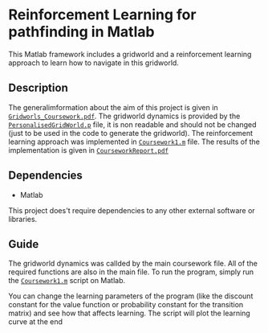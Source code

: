 # Reinforcement Learning for pathfinding in Matlab

This Matlab framework includes a gridworld and a reinforcement learning approach to learn how to navigate in this gridworld.

## Description

The generalimformation about the aim of this project is given in [`Gridworls_Coursework.pdf`](Gridworlds_Coursework1.pdf). The gridworld dynamics is provided by the [`PersonalisedGridWorld.p`](PersonalisedGridWorld.p) file, it is non readable and should not be changed (just to be used in the code to generate the gridworld). The reinforcement learning approach was implemented in [`Coursework1.m`](Coursework1.m) file. The results of the implementation is given in [`CourseworkReport.pdf`](CourseworkReport.pdf)

## Dependencies

- Matlab

This project does't require dependencies to any other external software or libraries.

## Guide

The gridworld dynamics was callded by the main coursework file. All of the required functions are also in the main file. To run the program, simply run the [`Coursework1.m`](Coursework1.m) script on Matlab. 

You can change the learning parameters of the program (like the discount constant for the value function or probability constant for the transition matrix) and see how that affects learning. The script will plot the learning curve at the end
